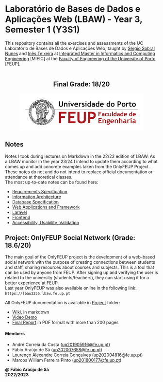 # Laboratório de Bases de Dados e Aplicações Web (LBAW) - Year 3, Semester 1 (Y3S1)

This repository contains all the exercises and assessments of the UC Laboratório de Bases de Dados e Aplicações Web, taught by [Sérgio Sobral Nunes](https://sigarra.up.pt/feup/pt/func_geral.formview?p_codigo=310021) and [Inês Teixeira](https://sigarra.up.pt/feup/pt/func_geral.FormView?p_codigo=680949) at [Integrated Master in Informatics and Computing Engineering](https://sigarra.up.pt/feup/pt/cur_geral.cur_view?pv_curso_id=742) [MIEIC] at the [Faculty of Engineering of the University of Porto](https://sigarra.up.pt/feup/pt/web_page.Inicial) [FEUP]. <br> <br>

<h2 align = "center" >Final Grade: 18/20</h2>
<p align = "center" >
  <img 
       title = "FEUP logo"
       src = "Images//FEUP_Logo.png" 
       alt = "FEUP Logo" 
  />
</p>

## Notes

Notes I took during lectures on Markdown in the 22/23 edition of LBAW. As a LBAW monitor in the year 23/24 I intend to update them according to what comes up and add concrete examples taken from the OnlyFEUP Project. These notes do not and do not intend to replace official documentation or attendance at theoretical classes. <br>
The most up-to-date notes can be found here:

- [Requirements Specification](./Notes/1%20-%20Requirements%20Specification.md)
- [Information Architecture](./Notes/2%20-%20Information%20Architecture.md)
- [Database Specification](./Notes/3%20-%20Database%20speficiation.md)
- [Web Applications and Framework](./Notes/4%20-%20Web%20Applications%20and%20Frameworks.md)
- [Laravel](./Notes/5%20-%20Laravel.md)
- [Frontend](./Notes/6%20-%20Frontend.md)
- [Accessibility, Usability, Validation](./Notes/7%20-%20Accessibility%2C%20Usability%2C%20Validation.md)

## Project: OnlyFEUP Social Network (Grade: 18.6/20)

The main goal of the OnlyFEUP project is the development of a web-based social network with the purpose of creating connections between students and staff, sharing resources about courses and subjects. This is a tool that can be used by anyone from FEUP. After signing up and verifying the user is related to the university (students/teachers), they can start using it for a better experience at FEUP. <br>
Last year OnlyFEUP was also available online in the following link: `https://lbaw2255.lbaw.fe.up.pt`

All OnlyFEUP documentation is available in [Project](./Project/) folder:

- [Wiki](./Project/Wiki/), in markdown
- [Video Demo](./Project/docs/lbaw2255.mp4)
- [Final Report](./Project/Report.pdf) in PDF format with more than 200 pages

#### Members

* André Correia da Costa (up201905916@fe.up.pt)
* Fábio Araújo de Sá (up202007658@fe.up.pt)
* Lourenço Alexandre Correia Gonçalves (up202004816@fe.up.pt)
* Marcos William Ferreira Pinto (up201800177@fe.up.pt)

**@ Fábio Araújo de Sá** <br>
**2022/2023**
